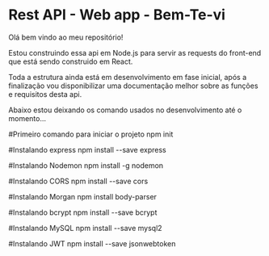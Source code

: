 # Rest API - Web app - Bem-Te-vi

Olá bem vindo ao meu repositório!

Estou construindo essa api em Node.js para servir as requests do front-end que está sendo construido em React.

Toda a estrutura ainda está em desenvolvimento em fase inicial, após a finalização vou disponibilizar uma documentação melhor sobre as funções e requisitos desta api.

Abaixo estou deixando os comando usados no desenvolvimento até o momento...

#Primeiro comando para iniciar o projeto
npm init

#Instalando express
npm install --save express

#Instalando Nodemon
npm install -g nodemon

#Instalando CORS
npm install --save cors

#Instalando Morgan
npm install body-parser

#Instalando bcrypt
npm install --save bcrypt 

#Instalando MySQL
npm install --save mysql2

#Instalando JWT
npm install --save jsonwebtoken
